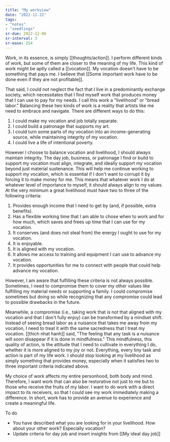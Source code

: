 ```yaml
---
title: "My workview"
date: "2022-11-22"
tags:
- "notes"
- "seedlings"
sr-due: 2022-12-06
sr-interval: 3
sr-ease: 254
---
```


Work, in its essence, is simply [[thoughts/action]]. I perform different kinds of work, but some of them are closer to the meaning of my life. This kind of work might be aptly called a [[vocation]]. My vocation doesn't have to be something that pays me. I believe that [[Some important work have to be done even if they are not profitable]].

That said, I could not neglect the fact that I live in a predominantly exchange society, which necessitates that I find myself work that produces money that I can use to pay for my needs. I call this work a "livelihood" or "bread labor." Balancing these two kinds of work is a reality that artists like me need to embrace and navigate. There are different ways to do this:

1. I could make my vocation and job totally separate.
2. I could build a patronage that supports my art.
3. I could turn some parts of my vocation into an income-generating source, while maintaining integrity of my vocation.
4. I could live a life of intentional poverty.

However I choose to balance vocation and livelihood, I should always maintain integrity. The day job, business, or patronage I find or build to support my vocation must align, integrate, and ideally support my vocation beyond just material sustenance. This will help me continue working to support my vocation, which is essential if I don't want to corrupt it by forcing it to make money for me. This means that whatever work I do at whatever level of importance to myself, it should always align to my values. At the very minimum a great livelihood must have two to three of the following criteria:

1. Provides enough income that I need to get by (and, if possible, extra benefits).
2. Has a flexible working time that I am able to chose when to work and for how much, which saves and frees up time that I can use for my vocation.
3. It conserves (and does not steal from) the energy I ought to use for my vocation.
4. It is enjoyable.
5. It is aligned with my vocation.
6. It allows me access to training and equipment I can use to advance my vocation.
7. It provides opportunities for me to connect with people that could help advance my vocation.

However, I am aware that fulfilling these criteria is not always possible. Sometimes, I need to compromise them to cover my other values like fulfilling my material needs or supporting a family. I could compromise sometimes but doing so while recognizing that any compromise could lead to possible drawbacks in the future.

Meanwhile, a compromise (i.e., taking work that is not that aligned with my vocation and that I don't fully enjoy) can be transformed by a mindset shift. Instead of seeing bread labor as a nuisance that takes me away from my vocation, I need to treat it with the same sacredness that I treat my vocation. [[thich nhat hanh]] said, "The feeling that any task is a nuisance will soon disappear if it is done in mindfulness." This mindfulness, this quality of action, is the attitude that I need to cultivate in everything I do, whether it is more aligned to my joy or not. Everything, every tiny task and action is part of my life work. I should stop looking at my livelihood as simply something that provides money, especially when it satisfies two to three important criteria indicated above.

My choice of work affects my entire personhood, both body and mind. Therefore, I want work that can also be restorative not just to me but to those who receive the fruits of my labor. I want to do work with a direct impact to its receivers, so that I could see my work immediately making a difference. In short, work has to provide an avenue to experience and create a meaningful life.

To do
- You have described what you are looking for in your livelihood. How about your other work? Especially vocation?
- Update criteria for day job and insert insights from [[My ideal day job]]
